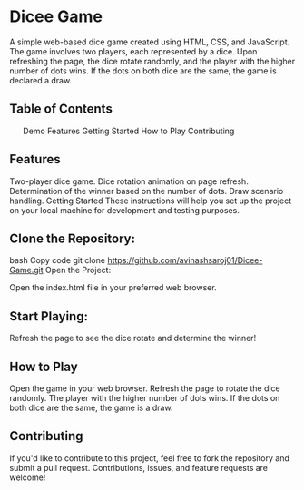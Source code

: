 <h1>Dicee Game</h1>
A simple web-based dice game created using HTML, CSS, and JavaScript. The game involves two players, each represented by a dice. Upon refreshing the page, the dice rotate randomly, and the player with the higher number of dots wins. If the dots on both dice are the same, the game is declared a draw.

 <h2> Table of Contents</h2>
<ol>Demo
Features
Getting Started
How to Play
Contributing</ol>


<h2> Features </h2>
Two-player dice game.
Dice rotation animation on page refresh.
Determination of the winner based on the number of dots.
Draw scenario handling.
Getting Started
These instructions will help you set up the project on your local machine for development and testing purposes.

<h2> Clone the Repository: </h2>

bash
Copy code
git clone https://github.com/avinashsaroj01/Dicee-Game.git
Open the Project:

Open the index.html file in your preferred web browser.

<h2>Start Playing:</h2> 

Refresh the page to see the dice rotate and determine the winner!

 <h2> How to Play</h2> 
Open the game in your web browser.
Refresh the page to rotate the dice randomly.
The player with the higher number of dots wins.
If the dots on both dice are the same, the game is a draw.
<h2>Contributing</h2> 
If you'd like to contribute to this project, feel free to fork the repository and submit a pull request. Contributions, issues, and feature requests are welcome!
